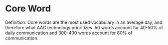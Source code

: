 # Core Word

Definition: Core words are the most used vocabulary in an average day, and therefore what AAC technology prioritizes. 50 words account for 40-50% of daily communication and 300-400 words account for 80% of communication.